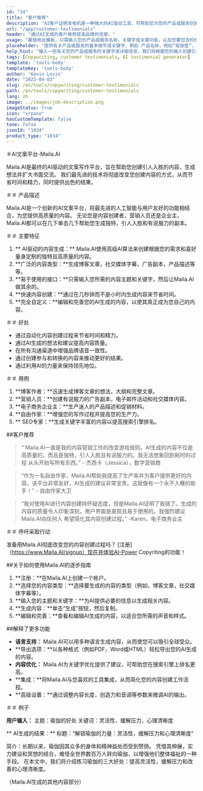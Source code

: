 ```yaml
---
id: "34"
title: "客户推荐"
description: "AI客户证明发电机是一种强大的AI驱动工具，可帮助您为您的产品或服务创建现实而引人入胜的客户证明。 通过生成真实的推荐书来节省时间和精力，以突出您的产品的好处和价值。"
url: "/app/customer-testimonials"
header: "通过AI生成的客户推荐提高品牌的信誉。"
usage: "要使用此模板，只需输入您的产品或服务名称，关键字或关键功能，以及您要包含的任何客户名称或位置。 然后，该工具将根据您的意见产生令人信服且引人入胜的客户推荐。"
placeholder: "提供有关产品或服务的基本细节或关键字，例如 产品名称，例如“瑜伽垫”，关键功能，例如“非滑动”，“环保”或客户名称和位置（可选）。"
help_hint: "输入一些有关您的产品或服务的关键字或详细信息，我们将根据您的输入创建引人注目的客户推荐。 可选的是，您还可以提供客户名称和位置。"
tags: [Copywriting, customer testimonials, AI testimonial generator]
template: 'tools-body'
templateKey: 'tools-body'
author: 'Kevin Levin'
date: "2023-04-03"
slug: /en/tools/copywriting/customer-testimonials
path: /en/tools/copywriting/customer-testimonials
lang: zh
image: ../images/job-description.png
imageStatus: true
icon: "vrpano"
hasCustomTemplate: false
tone: false
jsonId: "1034"
product_type: "1034"
---
```

＃AI文案平台-Maila.AI

Maila.AI是最终的AI驱动的文案写作平台，旨在帮助您创建引人入胜的内容，生成想法并扩大书面交流。 我们最先进的技术将彻底改变您创建内容的方式，从而节省时间和精力，同时提供出色的结果。

＃＃ 产品描述

Maila.AI是一个创新的AI文案平台，将最先进的人工智能与用户友好的功能相结合，为您提供高质量的内容。 无论您是内容创建者，营销人员还是企业主，Maila.AI都可以在几下单击几下帮助您生成独特，引人入胜和有说服力的副本。

＃＃ 主要特征

1. ** AI驱动的内容生成：** Maila.AI使用高级AI算法来创建根据您的需求和喜好量身定制的独特且高质量的内容。
 2. **广泛的内容类型：**生成博客文章，社交媒体字幕，广告副本，产品描述等等。
 3. **易于使用的接口：**只需输入您所需的内容主题和关键字，然后让Maila.AI做其余的。
 4. **快速内容创建：**通过在几秒钟而不是小时内生成内容来节省时间。
 5. **完全自定义：**编辑和完善您的AI生成的内容，以使其真正成为您自己的内容。

＃＃ 好处

 - 通过自动化内容创建过程来节省时间和精力。
  - 通过AI生成的想法和建议提高内容质量。
  - 在所有沟通渠道中增强品牌语音一致性。
  - 通过创建参与和转换的内容来推动更好的结果。
  - 通过利用AI的力量来保持领先地位。

＃＃ 用例

1. **博客作者：**迅速生成博客文章的想法，大纲和完整文章。
 2. **营销人员：**创建有说服力的广告副本，电子邮件活动和社交媒体内容。
 3. **电子商务企业主：**生产迷人的产品描述和促销材料。
 4. **自由作家：**增强您的写作过程并提高您的生产力。
 5. ** SEO专家：**生成关键字丰富的内容以提高搜索引擎排名。

##客户推荐

>“ Maila.AI一直是我的内容营销工作的改变游戏规则。AI生成的内容不仅是高质量的，而且是独特，引人入胜且有说服力的。我无法想象回到耗时的过程 从头开始写所有东西。”  - 杰西卡（Jessica），数字营销商

>“作为一名自由作家，Maila.AI帮助我提高了生产率并为客户提供更好的内容。该平台非常友好，AI生成的建议非常宝贵。这就像有一个永不入睡的助手！”  - 自由作家大卫

>“我对使用AI进行内容创建持怀疑态度，但是Maila.AI证明了我错了。生成的内容的质量令人印象深刻，用户界面是直观且易于使用的。我强烈建议Maila.AI向任何人 希望简化其内容创建过程。”  -Karen，电子商务业主

＃＃ 呼吁采取行动

准备用Maila.AI彻底改变您的内容创建过程吗？  [注册]（https://www.Maila.AI/signup）现在并体验AI-Power Copyriting的功能！

##关于如何使用Maila.AI的逐步指南

1. **注册：**在Maila.AI上创建一个帐户。
 2. **选择您的内容类型：**选择要生成的内容的类型（例如，博客文章，社交媒体字幕等）。
 3. **输入您的主题和关键字：**为AI提供必要的信息以生成相关内容。
 4. **生成内容：**单击“生成”按钮，然后复制。
 5. **编辑和完善：**查看和编辑AI生成的内容，以适合您所需的声音和样式。

##解释了更多功能

 -  **语言支持：** Maila.AI可以用多种语言生成内容，从而使您可以吸引全球受众。
  -  **导出选项：**以各种格式（例如PDF，Word或HTML）轻松导出您的AI生成的内容。
  -  **内容优化：** Maila.AI为关键字优化提供了建议，可帮助您在搜索引擎上排名更高。
  -  **集成：**将Maila.AI与您喜欢的工具集成，从而简化您的内容创建工作流程。
  -  **高级设置：**通过调整内容长度，创造力和音调等参数来微调AI的输出。

＃＃ 例子

**用户输入：**
 主题：瑜伽的好处
 关键词：灵活性，缓解压力，心理清晰度

** AI生成的结果：**
 标题：“解锁瑜伽的力量：灵活性，缓解压力和心理清晰度”

简介：长期以来，瑜伽因其众多的身体和精神益处而受到赞扬。 凭借其伸展，实力建设和冥想的结合，难怪全世界数百万人转向瑜伽，以增强他们整体福祉的一种手段。 在本文中，我们将介绍练习瑜伽的三大好处：提高灵活性，缓解压力和改善的心理清晰度。

（Maila.AI生成的其他内容部分）
